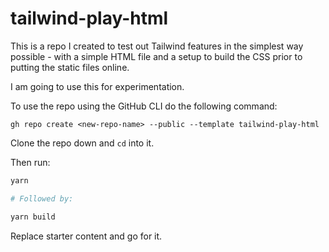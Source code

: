 # tailwind-play-html

This is a repo I created to test out Tailwind features in the simplest way possible - with a simple
HTML file and a setup to build the CSS prior to putting the static files online.

I am going to use this for experimentation.

To use the repo using the GitHub CLI do the following command:

`gh repo create <new-repo-name> --public --template tailwind-play-html`

Clone the repo down and `cd` into it.

Then run:

```bash
yarn

# Followed by:

yarn build

```

Replace starter content and go for it.
